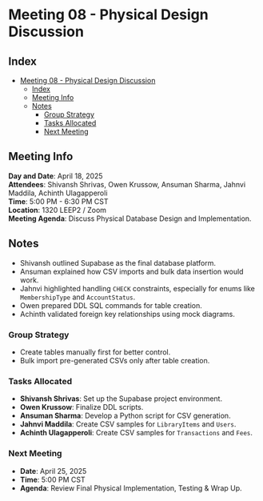 # Meeting 08 - Physical Design Discussion

## Index
- [Meeting 08 - Physical Design Discussion](#meeting-08---physical-design-discussion)
  - [Index](#index)
  - [Meeting Info](#meeting-info)
  - [Notes](#notes)
    - [Group Strategy](#group-strategy)
    - [Tasks Allocated](#tasks-allocated)
    - [Next Meeting](#next-meeting)
  
## Meeting Info
**Day and Date**: April 18, 2025 \
**Attendees**: Shivansh Shrivas, Owen Krussow, Ansuman Sharma, Jahnvi Maddila, Achinth Ulagapperoli \
**Time**: 5:00 PM - 6:30 PM CST \
**Location**: 1320 LEEP2 / Zoom \
**Meeting Agenda**: Discuss Physical Database Design and Implementation.

## Notes
- Shivansh outlined Supabase as the final database platform.
- Ansuman explained how CSV imports and bulk data insertion would work.
- Jahnvi highlighted handling `CHECK` constraints, especially for enums like `MembershipType` and `AccountStatus`.
- Owen prepared DDL SQL commands for table creation.
- Achinth validated foreign key relationships using mock diagrams.

### Group Strategy
- Create tables manually first for better control.
- Bulk import pre-generated CSVs only after table creation.

### Tasks Allocated
- **Shivansh Shrivas**: Set up the Supabase project environment.
- **Owen Krussow**: Finalize DDL scripts.
- **Ansuman Sharma**: Develop a Python script for CSV generation.
- **Jahnvi Maddila**: Create CSV samples for `LibraryItems` and `Users`.
- **Achinth Ulagapperoli**: Create CSV samples for `Transactions` and `Fees`.

### Next Meeting
- **Date**: April 25, 2025
- **Time**: 5:00 PM CST
- **Agenda**: Review Final Physical Implementation, Testing & Wrap Up.
